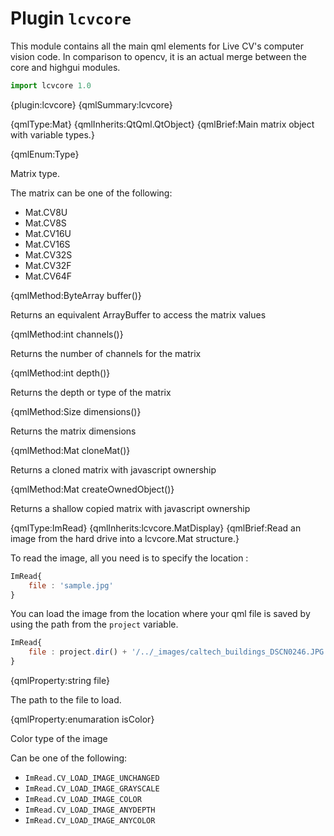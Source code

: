 # Plugin `lcvcore`

This module contains all the main qml elements for Live CV's computer vision code. In comparison to opencv, it is an
actual merge between the core and highgui modules.

```js
import lcvcore 1.0
```

{plugin:lcvcore}
{qmlSummary:lcvcore}



{qmlType:Mat}
{qmlInherits:QtQml.QtObject}
{qmlBrief:Main matrix object with variable types.}


{qmlEnum:Type}

Matrix type.

The matrix can be one of the following:


 * Mat.CV8U
 * Mat.CV8S
 * Mat.CV16U
 * Mat.CV16S
 * Mat.CV32S
 * Mat.CV32F
 * Mat.CV64F

{qmlMethod:ByteArray buffer()}

Returns an equivalent ArrayBuffer to access the matrix values

{qmlMethod:int channels()}

Returns the number of channels for the matrix

{qmlMethod:int depth()}

Returns the depth or type of the matrix

{qmlMethod:Size dimensions()}

Returns the matrix dimensions

{qmlMethod:Mat cloneMat()}

Returns a cloned matrix with javascript ownership

{qmlMethod:Mat createOwnedObject()}

Returns a shallow copied matrix with javascript ownership


{qmlType:ImRead}
{qmlInherits:lcvcore.MatDisplay}
{qmlBrief:Read an image from the hard drive into a lcvcore.Mat structure.}

To read the image, all you need is to specify the location :

```qml
ImRead{
    file : 'sample.jpg'
}
```

You can load the image from the location where your qml file is saved by using the path from the `project` variable.

```qml
ImRead{
    file : project.dir() + '/../_images/caltech_buildings_DSCN0246.JPG'
}
```

{qmlProperty:string file}

The path to the file to load.


{qmlProperty:enumaration isColor}

Color type of the image

Can be one of the following:

 * ```ImRead.CV_LOAD_IMAGE_UNCHANGED```
 * ```ImRead.CV_LOAD_IMAGE_GRAYSCALE```
 * ```ImRead.CV_LOAD_IMAGE_COLOR```
 * ```ImRead.CV_LOAD_IMAGE_ANYDEPTH```
 * ```ImRead.CV_LOAD_IMAGE_ANYCOLOR```




